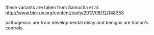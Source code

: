 these variants are taken from Samocha et al:
http://www.biorxiv.org/content/early/2017/06/12/148353

pathogenics are from developmental delay and benigns are Simon's controls.
